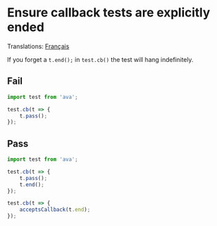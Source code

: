 # Ensure callback tests are explicitly ended

Translations: [Français](https://github.com/avajs/ava-docs/blob/master/fr_FR/related/eslint-plugin-ava/docs/rules/test-ended.md)

If you forget a `t.end();` in `test.cb()` the test will hang indefinitely.


## Fail

```js
import test from 'ava';

test.cb(t => {
	t.pass();
});
```


## Pass

```js
import test from 'ava';

test.cb(t => {
	t.pass();
	t.end();
});

test.cb(t => {
	acceptsCallback(t.end);
});
```
